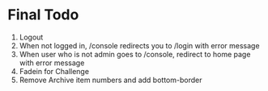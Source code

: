 # Final Todo

1. Logout
2. When not logged in, /console redirects you to /login with error message
3. When user who is not admin goes to /console, redirect to home page with error message
4. Fadein for Challenge
5. Remove Archive item numbers and add bottom-border
